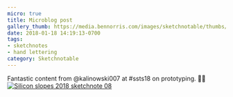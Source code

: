 ```yaml
---
micro: true
title: Microblog post
gallery_thumb: https://media.bennorris.com/images/sketchnotable/thumbs/silicon-slopes-2018-sketchnote-08.jpg
date: 2018-01-18 14:19:13-0700
tags:
- sketchnotes
- hand lettering
category: Sketchnotable
---
```


Fantastic content from @kalinowski007 at #ssts18 on prototyping. ✍🏼 [![Silicon slopes 2018 sketchnote 08](https://media.bennorris.com/images/sketchnotable/silicon-slopes-2018/silicon-slopes-2018-sketchnote-08.jpg)](https://media.bennorris.com/images/sketchnotable/silicon-slopes-2018/silicon-slopes-2018-sketchnote-08.jpg)